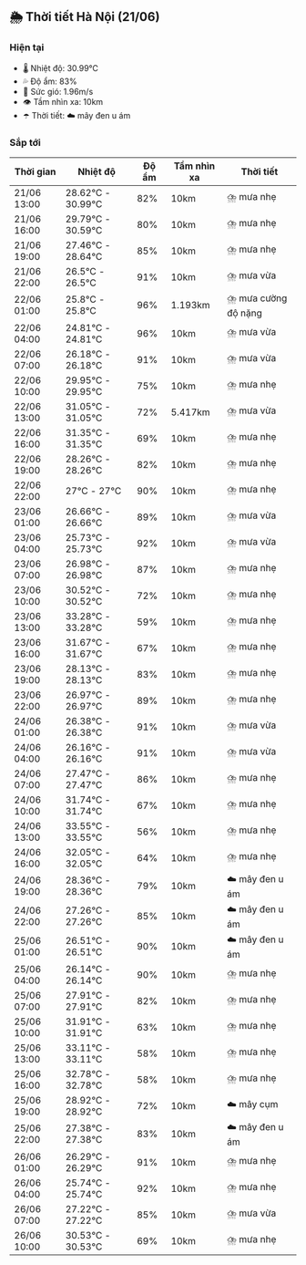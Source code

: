 ## 🌦️ Thời tiết Hà Nội (21/06)

### Hiện tại

- 🌡️ Nhiệt độ: 30.99℃
- 💦 Độ ẩm: 83%
- 💨 Sức gió: 1.96m/s
- 👁️ Tầm nhìn xa: 10km
- ☂️ Thời tiết: ☁️ mây đen u ám

### Sắp tới

| Thời gian | Nhiệt độ | Độ ẩm | Tầm nhìn xa | Thời tiết |
| --- | --- | --- | --- | --- |
| 21/06 13:00 | 28.62℃ - 30.99℃ | 82% | 10km | ⛈️ mưa nhẹ |
| 21/06 16:00 | 29.79℃ - 30.59℃ | 80% | 10km | ⛈️ mưa nhẹ |
| 21/06 19:00 | 27.46℃ - 28.64℃ | 85% | 10km | ⛈️ mưa nhẹ |
| 21/06 22:00 | 26.5℃ - 26.5℃ | 91% | 10km | ⛈️ mưa vừa |
| 22/06 01:00 | 25.8℃ - 25.8℃ | 96% | 1.193km | ⛈️ mưa cường độ nặng |
| 22/06 04:00 | 24.81℃ - 24.81℃ | 96% | 10km | ⛈️ mưa vừa |
| 22/06 07:00 | 26.18℃ - 26.18℃ | 91% | 10km | ⛈️ mưa vừa |
| 22/06 10:00 | 29.95℃ - 29.95℃ | 75% | 10km | ⛈️ mưa nhẹ |
| 22/06 13:00 | 31.05℃ - 31.05℃ | 72% | 5.417km | ⛈️ mưa vừa |
| 22/06 16:00 | 31.35℃ - 31.35℃ | 69% | 10km | ⛈️ mưa nhẹ |
| 22/06 19:00 | 28.26℃ - 28.26℃ | 82% | 10km | ⛈️ mưa nhẹ |
| 22/06 22:00 | 27℃ - 27℃ | 90% | 10km | ⛈️ mưa nhẹ |
| 23/06 01:00 | 26.66℃ - 26.66℃ | 89% | 10km | ⛈️ mưa vừa |
| 23/06 04:00 | 25.73℃ - 25.73℃ | 92% | 10km | ⛈️ mưa vừa |
| 23/06 07:00 | 26.98℃ - 26.98℃ | 87% | 10km | ⛈️ mưa nhẹ |
| 23/06 10:00 | 30.52℃ - 30.52℃ | 72% | 10km | ⛈️ mưa nhẹ |
| 23/06 13:00 | 33.28℃ - 33.28℃ | 59% | 10km | ⛈️ mưa nhẹ |
| 23/06 16:00 | 31.67℃ - 31.67℃ | 67% | 10km | ⛈️ mưa nhẹ |
| 23/06 19:00 | 28.13℃ - 28.13℃ | 83% | 10km | ⛈️ mưa nhẹ |
| 23/06 22:00 | 26.97℃ - 26.97℃ | 89% | 10km | ⛈️ mưa nhẹ |
| 24/06 01:00 | 26.38℃ - 26.38℃ | 91% | 10km | ⛈️ mưa vừa |
| 24/06 04:00 | 26.16℃ - 26.16℃ | 91% | 10km | ⛈️ mưa vừa |
| 24/06 07:00 | 27.47℃ - 27.47℃ | 86% | 10km | ⛈️ mưa nhẹ |
| 24/06 10:00 | 31.74℃ - 31.74℃ | 67% | 10km | ⛈️ mưa nhẹ |
| 24/06 13:00 | 33.55℃ - 33.55℃ | 56% | 10km | ⛈️ mưa nhẹ |
| 24/06 16:00 | 32.05℃ - 32.05℃ | 64% | 10km | ⛈️ mưa nhẹ |
| 24/06 19:00 | 28.36℃ - 28.36℃ | 79% | 10km | ☁️ mây đen u ám |
| 24/06 22:00 | 27.26℃ - 27.26℃ | 85% | 10km | ☁️ mây đen u ám |
| 25/06 01:00 | 26.51℃ - 26.51℃ | 90% | 10km | ☁️ mây đen u ám |
| 25/06 04:00 | 26.14℃ - 26.14℃ | 90% | 10km | ⛈️ mưa nhẹ |
| 25/06 07:00 | 27.91℃ - 27.91℃ | 82% | 10km | ⛈️ mưa nhẹ |
| 25/06 10:00 | 31.91℃ - 31.91℃ | 63% | 10km | ⛈️ mưa nhẹ |
| 25/06 13:00 | 33.11℃ - 33.11℃ | 58% | 10km | ⛈️ mưa nhẹ |
| 25/06 16:00 | 32.78℃ - 32.78℃ | 58% | 10km | ⛈️ mưa nhẹ |
| 25/06 19:00 | 28.92℃ - 28.92℃ | 72% | 10km | ☁️ mây cụm |
| 25/06 22:00 | 27.38℃ - 27.38℃ | 83% | 10km | ☁️ mây đen u ám |
| 26/06 01:00 | 26.29℃ - 26.29℃ | 91% | 10km | ⛈️ mưa nhẹ |
| 26/06 04:00 | 25.74℃ - 25.74℃ | 92% | 10km | ⛈️ mưa nhẹ |
| 26/06 07:00 | 27.22℃ - 27.22℃ | 85% | 10km | ⛈️ mưa vừa |
| 26/06 10:00 | 30.53℃ - 30.53℃ | 69% | 10km | ⛈️ mưa nhẹ |
